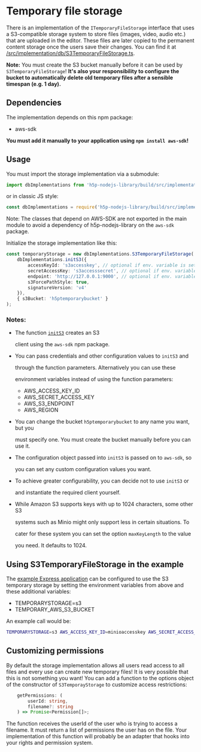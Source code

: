 # Temporary file storage

There is an implementation of the `ITemporaryFileStorage` interface that uses a S3-compatible storage system to store files \(images, video, audio etc.\) that are uploaded in the editor. These files are later copied to the permanent content storage once the users save their changes. You can find it at [/src/implementation/db/S3TemporaryFileStorage.ts](https://github.com/Lumieducation/H5P-Private/tree/4119bad329f48195a023360ce2c65892cd631c7e/src/implementation/db/S3TemporaryFileStorage.ts).

**Note:** You must create the S3 bucket manually before it can be used by `S3TemporaryFileStorage`! **It's also your responsibility to configure the bucket to automatically delete old temporary files after a sensible timespan \(e.g. 1 day\).**

## Dependencies

The implementation depends on this npm package:

* aws-sdk

**You must add it manually to your application using `npm install aws-sdk`!**

## Usage

You must import the storage implementation via a submodule:

```typescript
import dbImplementations from 'h5p-nodejs-library/build/src/implementation/db';
```

or in classic JS style:

```javascript
const dbImplementations = require('h5p-nodejs-library/build/src/implementation/db');
```

Note: The classes that depend on AWS-SDK are not exported in the main module to avoid a dependency of h5p-nodejs-library on the `aws-sdk` package.

Initialize the storage implementation like this:

```typescript
const temporaryStorage = new dbImplementations.S3TemporaryFileStorage(
    dbImplementations.initS3({
        accessKeyId: 's3accesskey', // optional if env. variable is set
        secretAccessKey: 's3accesssecret', // optional if env. variable is set
        endpoint: 'http://127.0.0.1:9000', // optional if env. variable is set
        s3ForcePathStyle: true,
        signatureVersion: 'v4'
    }),
    { s3Bucket: 'h5ptemporarybucket' }
);
```

### Notes:

* The function [`initS3`](https://github.com/Lumieducation/H5P-Private/tree/4119bad329f48195a023360ce2c65892cd631c7e/src/implementation/db/initS3.ts) creates an S3

  client using the `aws-sdk` npm package.

* You can pass credentials and other configuration values to `initS3` and

  through the function parameters. Alternatively you can use these

  environment variables instead of using the function parameters:

  * AWS\_ACCESS\_KEY\_ID
  * AWS\_SECRET\_ACCESS\_KEY
  * AWS\_S3\_ENDPOINT
  * AWS\_REGION

* You can change the bucket `h5ptemporarybucket` to any name you want, but you

  must specify one. You must create the bucket manually before you can use it.

* The configuration object passed into `initS3` is passed on to `aws-sdk`, so

  you can set any custom configuration values you want.

* To achieve greater configurability, you can decide not to use `initS3` or

  and instantiate the required client yourself.

* While Amazon S3 supports keys with up to 1024 characters, some other S3

  systems such as Minio might only support less in certain situations. To

  cater for these system you can set the option `maxKeyLength` to the value

  you need. It defaults to 1024.

## Using S3TemporaryFileStorage in the example

The [example Express application](https://github.com/Lumieducation/H5P-Private/tree/4119bad329f48195a023360ce2c65892cd631c7e/examples/express.ts) can be configured to use the S3 temporary storage by setting the environment variables from above and these additional variables:

* TEMPORARYSTORAGE=s3
* TEMPORARY\_AWS\_S3\_BUCKET

An example call would be:

```bash
TEMPORARYSTORAGE=s3 AWS_ACCESS_KEY_ID=minioaccesskey AWS_SECRET_ACCESS_KEY=miniosecret AWS_S3_ENDPOINT="http://127.0.0.1:9000" TEMPORARY_AWS_S3_BUCKET=h5ptemporarybucket npm start
```

## Customizing permissions

By default the storage implementation allows all users read access to all files and every use can create new temporary files! It is very possible that this is not something you want! You can add a function to the options object of the constructor of `S3TemporayStorage` to customize access restrictions:

```typescript
    getPermissions: (
        userId: string,
        filename?: string
    ) => Promise<Permission[]>;
```

The function receives the userId of the user who is trying to access a filename. It must return a list of permissions the user has on the file. Your implementation of this function will probably be an adapter that hooks into your rights and permission system.

